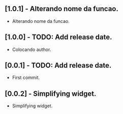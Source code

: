 
## [1.0.1] - Alterando nome da funcao.

* Alterando nome da funcao.

## [1.0.0] - TODO: Add release date.

* Colocando author.

## [0.0.1] - TODO: Add release date.

* First commit.

## [0.0.2] - Simplifying widget.

* Simplifying widget.
